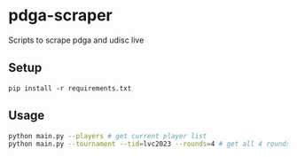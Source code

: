 # pdga-scraper
Scripts to scrape pdga and udisc live

## Setup
```
pip install -r requirements.txt
```

## Usage
```bash
python main.py --players # get current player list
python main.py --tournament --tid=lvc2023 --rounds=4 # get all 4 rounds of 2023 LVC
```